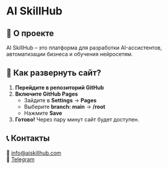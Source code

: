 # AI SkillHub

## 🚀 О проекте
AI SkillHub – это платформа для разработки AI-ассистентов, автоматизации бизнеса и обучения нейросетям.

## 📌 Как развернуть сайт?
1. **Перейдите в репозиторий GitHub**
2. **Включите GitHub Pages**
   - Зайдите в **Settings** → **Pages**
   - Выберите **branch: main** → **/root**
   - Нажмите **Save**
3. **Готово!** Через пару минут сайт будет доступен.

## 📞 Контакты
📧 info@aiskillhub.com  
🔗 [Telegram](https://t.me/yourbot)
